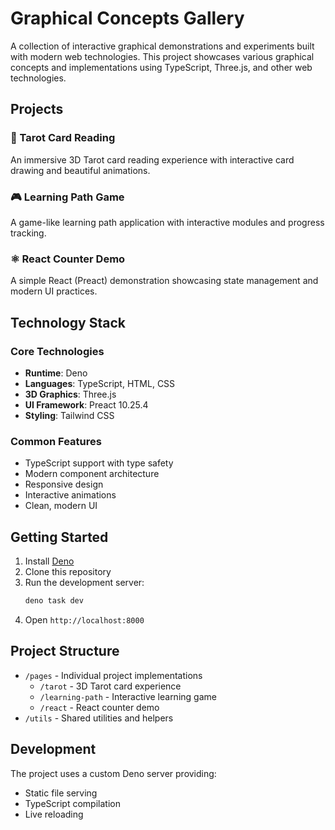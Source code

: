 # Graphical Concepts Gallery

A collection of interactive graphical demonstrations and experiments built with modern web technologies. This project showcases various graphical concepts and implementations using TypeScript, Three.js, and other web technologies.

## Projects

### 🎴 Tarot Card Reading
An immersive 3D Tarot card reading experience with interactive card drawing and beautiful animations.

### 🎮 Learning Path Game
A game-like learning path application with interactive modules and progress tracking.

### ⚛️ React Counter Demo
A simple React (Preact) demonstration showcasing state management and modern UI practices.

## Technology Stack

### Core Technologies
- **Runtime**: Deno
- **Languages**: TypeScript, HTML, CSS
- **3D Graphics**: Three.js
- **UI Framework**: Preact 10.25.4
- **Styling**: Tailwind CSS

### Common Features
- TypeScript support with type safety
- Modern component architecture
- Responsive design
- Interactive animations
- Clean, modern UI

## Getting Started

1. Install [Deno](https://deno.land/)
2. Clone this repository
3. Run the development server:
   ```bash
   deno task dev
   ```
4. Open `http://localhost:8000`

## Project Structure

- `/pages` - Individual project implementations
  - `/tarot` - 3D Tarot card experience
  - `/learning-path` - Interactive learning game
  - `/react` - React counter demo
- `/utils` - Shared utilities and helpers

## Development

The project uses a custom Deno server providing:
- Static file serving
- TypeScript compilation
- Live reloading
